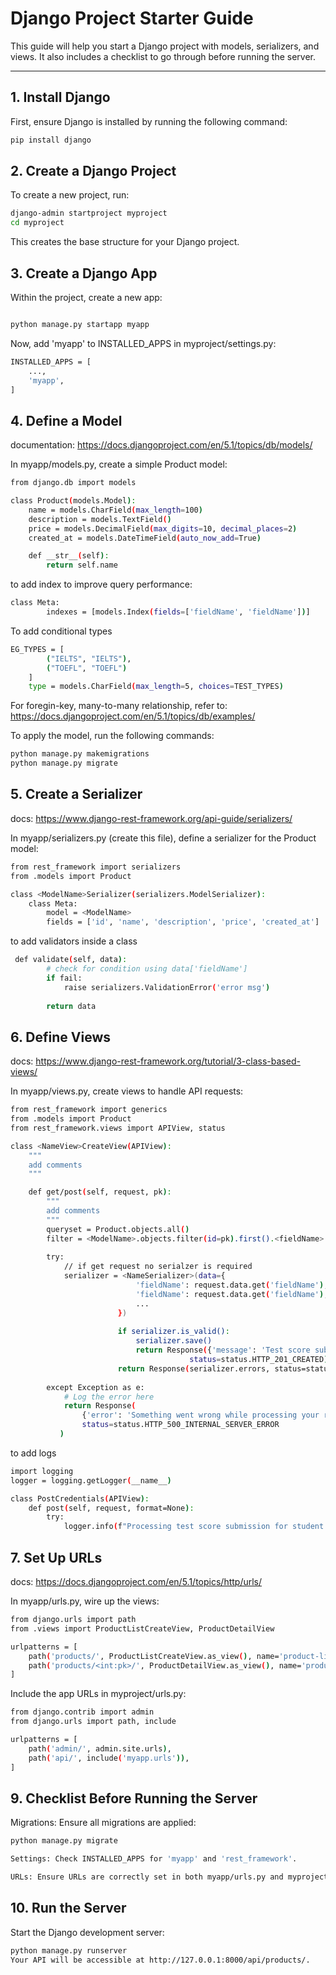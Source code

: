
# Django Project Starter Guide

This guide will help you start a Django project with models, serializers, and views. It also includes a checklist to go through before running the server.

---

## 1. Install Django

First, ensure Django is installed by running the following command:

```bash
pip install django
```

## 2. Create a Django Project
To create a new project, run:

```bash
django-admin startproject myproject
cd myproject
```

This creates the base structure for your Django project.

## 3. Create a Django App
Within the project, create a new app:

```bash

python manage.py startapp myapp
```

Now, add 'myapp' to INSTALLED_APPS in myproject/settings.py:
```bash
INSTALLED_APPS = [
    ...,
    'myapp',
]
```

## 4. Define a Model

documentation: https://docs.djangoproject.com/en/5.1/topics/db/models/

In myapp/models.py, create a simple Product model:

```bash
from django.db import models

class Product(models.Model):
    name = models.CharField(max_length=100)
    description = models.TextField()
    price = models.DecimalField(max_digits=10, decimal_places=2)
    created_at = models.DateTimeField(auto_now_add=True)

    def __str__(self):
        return self.name
```

to add index to improve query performance:

```bash
class Meta:
        indexes = [models.Index(fields=['fieldName', 'fieldName'])]
```

To add conditional types

```bash
EG_TYPES = [
        ("IELTS", "IELTS"),
        ("TOEFL", "TOEFL")
    ]
    type = models.CharField(max_length=5, choices=TEST_TYPES)
```

For foregin-key, many-to-many relationship, refer to: https://docs.djangoproject.com/en/5.1/topics/db/examples/ 

To apply the model, run the following commands:

```bash
python manage.py makemigrations
python manage.py migrate
```

## 5. Create a Serializer

docs: https://www.django-rest-framework.org/api-guide/serializers/ 

In myapp/serializers.py (create this file), define a serializer for the Product model:

```bash
from rest_framework import serializers
from .models import Product

class <ModelName>Serializer(serializers.ModelSerializer):
    class Meta:
        model = <ModelName>
        fields = ['id', 'name', 'description', 'price', 'created_at']
```

to add validators inside a class

```bash
 def validate(self, data):
        # check for condition using data['fieldName']
        if fail:
            raise serializers.ValidationError('error msg')
        
        return data
```


## 6. Define Views

docs: https://www.django-rest-framework.org/tutorial/3-class-based-views/

In myapp/views.py, create views to handle API requests:

```bash
from rest_framework import generics
from .models import Product
from rest_framework.views import APIView, status

class <NameView>CreateView(APIView):
    """
    add comments
    """

    def get/post(self, request, pk):
        """
        add comments
        """
        queryset = Product.objects.all()
        filter = <ModelName>.objects.filter(id=pk).first().<fieldName>
        
        try:
            // if get request no serialzer is required
            serializer = <NameSerializer>(data={
                            'fieldName': request.data.get('fieldName'),
                            'fieldName': request.data.get('fieldName'),
                            ...
                        })
                        
                        if serializer.is_valid():
                            serializer.save()
                            return Response({'message': 'Test score submitted successfully'}, 
                                        status=status.HTTP_201_CREATED)
                        return Response(serializer.errors, status=status.HTTP_400_BAD_REQUEST)
            
        except Exception as e:
            # Log the error here
            return Response(
                {'error': 'Something went wrong while processing your request'},
                status=status.HTTP_500_INTERNAL_SERVER_ERROR
           )

```

to add logs

```bash
import logging
logger = logging.getLogger(__name__)

class PostCredentials(APIView):
    def post(self, request, format=None):
        try:
            logger.info(f"Processing test score submission for student {request.data.get('student')}")
```

## 7. Set Up URLs

docs: https://docs.djangoproject.com/en/5.1/topics/http/urls/

In myapp/urls.py, wire up the views:

```bash
from django.urls import path
from .views import ProductListCreateView, ProductDetailView

urlpatterns = [
    path('products/', ProductListCreateView.as_view(), name='product-list-create'),
    path('products/<int:pk>/', ProductDetailView.as_view(), name='product-detail'),
]

```
Include the app URLs in myproject/urls.py:

```bash
from django.contrib import admin
from django.urls import path, include

urlpatterns = [
    path('admin/', admin.site.urls),
    path('api/', include('myapp.urls')),
]
```

## 9. Checklist Before Running the Server
Migrations: Ensure all migrations are applied:

```bash
python manage.py migrate
```


```bash
Settings: Check INSTALLED_APPS for 'myapp' and 'rest_framework'.

URLs: Ensure URLs are correctly set in both myapp/urls.py and myproject/urls.py.
```

## 10. Run the Server
Start the Django development server:

```bash
python manage.py runserver
Your API will be accessible at http://127.0.0.1:8000/api/products/.
```


